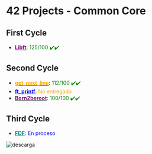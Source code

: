 # 42 Projects - Common Core

## First Cycle
- [**<span style="color:purple">Libft</span>**](https://github.com/mferest/Cursus42/tree/main/Cursus42-main/Cursus/circle-00/Libft): <span style="color:green">125/100 ✔️✔️</span>

## Second Cycle
- [**<span style="color:orange">get_next_line</span>**](https://github.com/mferest/Cursus42/tree/main/Cursus42-main/Cursus/circle-01/get_next_line): <span style="color:green">112/100 ✔️✔️</span>
- [**<span style="color:blue">ft_printf</span>**](https://github.com/mferest/Cursus42/tree/main/Cursus42-main/Cursus/circle-01/ft_printf): <span style="color:orange">No entregado</span>
- [**<span style="color:purple">Born2beroot</span>**](https://github.com/mferest/Cursus42/tree/main/Cursus42-main/Cursus/circle-01/Born2beroot): <span style="color:green">100/100 ✔️✔️</span>

## Third Cycle
- [**<span style="color:teal">FDF</span>**](Cursus42-main/Cursus/circle-02/fdf): <span style="color:blue">En proceso</span>

![descarga](https://github.com/mferest/Cursus42/assets/139508718/16caf4be-0c23-4b86-a0d4-f1a7bc1a07f7)
